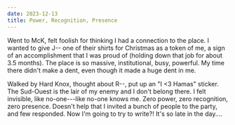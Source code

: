 ```yaml
---
date: 2023-12-13
title: Power, Recognition, Presence
---
```


Went to McK, felt foolish for thinking I had a connection to the place. I wanted to give J-- one of their shirts for Christmas as a token of me, a sign of an accomplishment that I was proud of (holding down that job for about 3.5 months). The place is so massive, institutional, busy, powerful. My time there didn't make a dent, even though it made a huge dent in me. 

Walked by Hard Knox, thought about R--, put up an "I <3 Hamas" sticker. The Sud-Ouest is the lair of my enemy and I don't belong there. I felt invisible, like no-one---like no-one knows me. Zero power, zero recognition, zero presence. Doesn't help that I invited a bunch of people to the party, and few responded. Now I'm going to try to write?! It's so late in the day....
